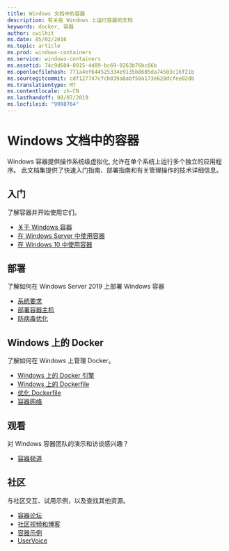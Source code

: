 ```yaml
---
title: Windows 文档中的容器
description: 有关在 Windows 上运行容器的文档
keywords: docker, 容器
author: cwilhit
ms.date: 05/02/2016
ms.topic: article
ms.prod: windows-containers
ms.service: windows-containers
ms.assetid: 74c9d604-0915-4d89-bc69-0263b76bc66b
ms.openlocfilehash: 771a4ef644525334e9135b8605da74503c16f21b
ms.sourcegitcommit: cdf127747cfcb839a8abf50a173e628dcfee02db
ms.translationtype: MT
ms.contentlocale: zh-CN
ms.lasthandoff: 08/07/2019
ms.locfileid: "9998764"
---
```

# <a name="containers-on-windows-documentation"></a>Windows 文档中的容器

Windows 容器提供操作系统级虚拟化, 允许在单个系统上运行多个独立的应用程序。 此文档集提供了快速入门指南、部署指南和有关管理操作的技术详细信息。

## <a name="getting-started"></a>入门
了解容器并开始使用它们。
* [关于 Windows 容器](about/index.md)
* [在 Windows Server 中使用容器](quick-start/quick-start-windows-server.md)
* [在 Windows 10 中使用容器](quick-start/quick-start-windows-10.md)

## <a name="deployment"></a>部署
了解如何在 Windows Server 2019 上部署 Windows 容器

* [系统要求](deploy-containers/system-requirements.md)
* [部署容器主机](deploy-containers/deploy-containers-on-server.md)
* [防病毒优化](https://docs.microsoft.com/windows-hardware/drivers/ifs/anti-virus-optimization-for-windows-containers)

## <a name="docker-on-windows"></a>Windows 上的 Docker
了解如何在 Windows 上管理 Docker。
* [Windows 上的 Docker 引擎](manage-docker/configure-docker-daemon.md)
* [Windows 上的 Dockerfile](manage-docker/manage-windows-dockerfile.md)
* [优化 Dockerfile](manage-docker/optimize-windows-dockerfile.md)
* [容器网络](container-networking/architecture.md)

## <a name="watch"></a>观看
对 Windows 容器团队的演示和访谈感兴趣？
* [容器频道](https://channel9.msdn.com/Blogs/containers)

## <a name="community"></a>社区
与社区交互、试用示例，以及查找其他资源。
* [容器论坛](https://social.msdn.microsoft.com/Forums/home?forum=windowscontainers)
* [社区视频和博客](communitylinks.md)
* [容器示例](https://docs.microsoft.com/virtualization/windowscontainers/samples)
* [UserVoice](https://windowsserver.uservoice.com/forums/304624-containers)
